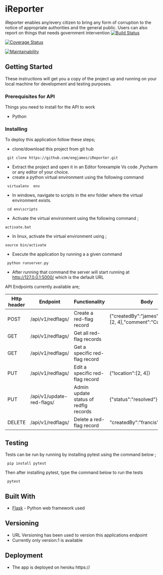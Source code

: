 # iReporter
iReporter enables any/every citizen to bring any form of corruption to the notice of appropriate authorities and the general public. Users can also report on things that needs government intervention
[![Build Status](https://travis-ci.org/engjames/iReporter.svg?branch=cha2_finished_api)](https://travis-ci.org/engjames/iReporter)

[![Coverage Status](https://coveralls.io/repos/github/engjames/iReporter/badge.svg?branch=cha2_finished_api)](https://coveralls.io/github/engjames/iReporter?branch=cha2_finished_api)

[![Maintainability](https://api.codeclimate.com/v1/badges/d319f633a9597052943a/maintainability)](https://codeclimate.com/github/engjames/iReporter/maintainability)

## Getting Started

These instructions will get you a copy of the project up and running on your local machine for development and testing purposes. 

### Prerequisites for API

Things you need to install for the API to work

* Python 

### Installing
To deploy this application follow these steps;
* clone/download this project from git hub
```
 git clone https://github.com/engjames/iReporter.git
```
* Extract the project and open it in an Editor forexample Vs code ,Pycharm or any editor of your choice.
* create a python virtual environment using the following command
```
 virtualenv  env 
``` 
* In windows, navigate to scripts in the env folder where the virtual environment exists.
```
 cd env\scripts
```
*  Activate the virtual environment using the following command ;
```
activate.bat
```
* In linux, activate the virtual environment using ;
```
source bin/activate
```
* Execute the application by running a a given command
```
 python runserver.py
``` 
* After running that command the server will start running at http://127.0.0.1:5000/ which is the default URL

API Endpoints currently available are;

|__Http header__| __Endpoint__ | __Functionality__    | __Body__  |
|------|-------------|------------|--------------------------------|
|POST|  /api/v1/redflags/      | Create a ​red-flag​ record     | {"createdBy":"james","location":[2, 4],"comment":"Corruption"}                                |
|GET|  /api/v1/redflags/      | Get all ​red-flag​ records  |                             |
|GET|  /api/v1/redflags/<id>    | Get a specific ​red-flag​ record    |                   |
|PUT| /api/v1/redflags/<id>    |  Edit a specific ​red-flag​ record| {"location":[2, 4]}  |
|PUT| /api/v1/update-red-flags/<id> |  Admin update status of redflg records|{"status":"resolved"}  |
|DELETE|  /api/v1/redflags/<id>   | Delete a ​red-flag​ record  | "createdBy":"francis"   |

## Testing 
Tests can be run by running by installing pytest using the command below ;
```
 pip install pytest
```
Then after installing pytest, type the command below to run the tests
```
 pytest
```
## Built With
* [Flask](http://flask.pocoo.org/docs/1.0/) - Python web framework used

## Versioning
* URL Versioning has been used to version this applications endpoint 
* Currently only version:1 is available 

## Deployment
* The app is deployed on heroku  https://